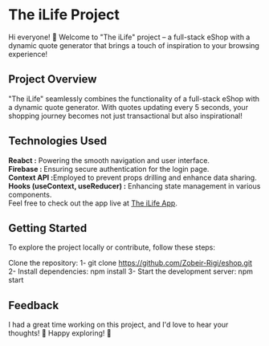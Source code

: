 <h1>The iLife Project</h1>
Hi everyone! 👋 Welcome to "The iLife" project – a full-stack eShop with a dynamic quote generator that brings a touch of inspiration to your browsing experience!

<h2>Project Overview</h2>
"The iLife" seamlessly combines the functionality of a full-stack eShop with a dynamic quote generator. With quotes updating every 5 seconds, your shopping journey becomes not just transactional but also inspirational!

<h2>Technologies Used</h2>
<b>Reabct :</b> Powering the smooth navigation and user interface.<br>
<b>Firebase : </b>Ensuring secure authentication for the login page.<br>
<b>Context API :</b>Employed to prevent props drilling and enhance data sharing.<br>
<b>Hooks (useContext, useReducer) :</b> Enhancing state management in various components.<br>
Feel free to check out the app live at <a href="https://main.d3q5vnfi8sdva3.amplifyapp.com/" target="_blank">The iLife App</a>.

<h2>Getting Started</h2>
To explore the project locally or contribute, follow these steps:

Clone the repository:
1- git clone https://github.com/Zobeir-Rigi/eshop.git
2- Install dependencies: npm install
3- Start the development server: npm start

<h2>Feedback</h2>
I had a great time working on this project, and I'd love to hear your thoughts! 🤞
Happy exploring! 🚀


